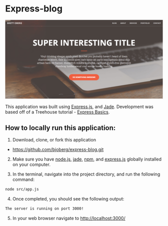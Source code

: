 # Express-blog

![alt text](https://github.com/bjoberg/express-blog/blob/master/images/homepage.png "Main screenshot")

This application was built using [Express.js](http://expressjs.com/), and [Jade](http://jade-lang.com/). Development was based off of a Treehouse tutorial - [Express Basics](https://teamtreehouse.com/library/express-basics).

## How to locally run this application:
1. Download, clone, or fork this application
  * https://github.com/bjoberg/express-blog.git

2. Make sure you have [node.js](https://nodejs.org/en/download/), [jade](https://www.npmjs.com/package/jade), [npm](https://www.npmjs.com/), and [express.js](http://expressjs.com/) globally installed on your computer.

3. In the terminal, navigate into the project directory, and run the following command:

  ```bash
  node src/app.js
  ```
4. Once completed, you should see the following output:

  ```bash
  The server is running on port 3000!
  ```
5. In your web browser navigate to [http://localhost:3000/](http://localhost:3000/)
